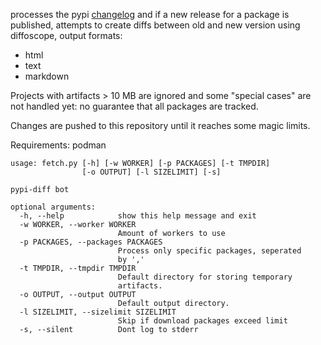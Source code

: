 processes the pypi
[changelog](https://warehouse.pypa.io/api-reference/xml-rpc.html) and if a new release for
a package is published, attempts to create diffs between old and new version
using diffoscope, output formats:

 * html
 * text
 * markdown

Projects with artifacts > 10 MB are ignored and some "special cases" are not
handled yet: no guarantee that all packages are tracked.

Changes are pushed to this repository until it reaches some magic limits.

Requirements: podman

```
usage: fetch.py [-h] [-w WORKER] [-p PACKAGES] [-t TMPDIR]
                [-o OUTPUT] [-l SIZELIMIT] [-s]

pypi-diff bot

optional arguments:
  -h, --help            show this help message and exit
  -w WORKER, --worker WORKER
                        Amount of workers to use
  -p PACKAGES, --packages PACKAGES
                        Process only specific packages, seperated
                        by ','
  -t TMPDIR, --tmpdir TMPDIR
                        Default directory for storing temporary
                        artifacts.
  -o OUTPUT, --output OUTPUT
                        Default output directory.
  -l SIZELIMIT, --sizelimit SIZELIMIT
                        Skip if download packages exceed limit
  -s, --silent          Dont log to stderr
```

